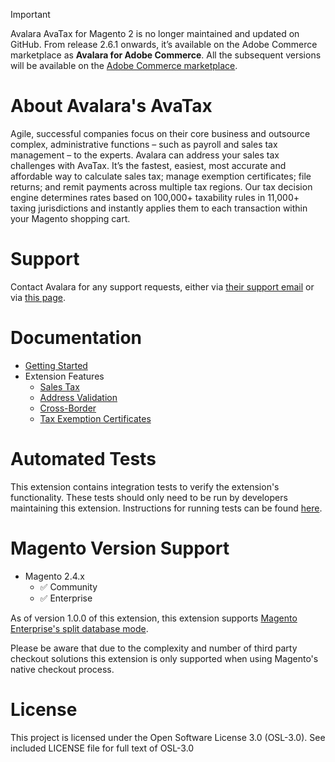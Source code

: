 > [!IMPORTANT]
> Avalara AvaTax for Magento 2 is no longer maintained and updated on GitHub. From release 2.6.1 onwards, it’s available on the Adobe Commerce marketplace as **Avalara for Adobe Commerce**. All the subsequent versions will be available on the [Adobe Commerce marketplace](https://commercemarketplace.adobe.com/avalara-avatax-magento.html).

# About Avalara's AvaTax

Agile, successful companies focus on their core business and outsource complex, administrative functions – such as payroll and sales tax management – to the experts. Avalara can address your sales tax challenges with AvaTax. It’s the fastest, easiest, most accurate and affordable way to calculate sales tax; manage exemption certificates; file returns; and remit payments across multiple tax regions. Our tax decision engine determines rates based on 100,000+ taxability rules in 11,000+ taxing jurisdictions and instantly applies them to each transaction within your Magento shopping cart. 

# Support

Contact Avalara for any support requests, either via [their support email](support@avalara.com) or via [this page](https://salestax.avalara.com/contact-us/).

<!-- This list is in each of the documentation files. Ensure any updates are applied to the list in each file. -->
# Documentation

- [Getting Started](docs/getting-started.md)
- Extension Features
  - [Sales Tax](docs/sales-tax.md)
  - [Address Validation](docs/address-validation.md)
  - [Cross-Border](docs/customs-duty-import-tax.md)
  - [Tax Exemption Certificates](docs/document-management.md)
  
# Automated Tests

This extension contains integration tests to verify the extension's functionality. These tests should only need to be run by developers maintaining this extension. Instructions for running tests can be found [here](https://github.com/avadev/Avalara-AvaTax-for-Magento2).

# Magento Version Support

- Magento 2.4.x
  - :white_check_mark: Community
  - :white_check_mark: Enterprise

As of version 1.0.0 of this extension, this extension supports [Magento Enterprise's split database mode](http://devdocs.magento.com).

Please be aware that due to the complexity and number of third party checkout solutions this extension is only supported when using Magento's native checkout process.

# License

This project is licensed under the Open Software License 3.0 (OSL-3.0). See included LICENSE file for full text of OSL-3.0

